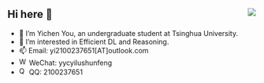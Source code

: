 ## Hi here 👋 <img align="right" src="https://visitor-badge.laobi.icu/badge?page_id=youyc22.youyc22">
<!--![visitors](https://komarev.com/ghpvc/?username=youyc22)-->
- 🌱 I’m Yichen You, an undergraduate student at Tsinghua University.
- 🔭 I’m interested in Efficient DL and Reasoning.
- 📫 Email: yi2100237651[AT]outlook.com
- <img src="https://img.icons8.com/color/16/000000/weixing.png" alt="WeChat" width="16" height="16"/> WeChat: yycyilushunfeng
- <img src="https://img.icons8.com/color/16/000000/qq.png" alt="QQ" width="16" height="16"/> QQ: 2100237651
<!-- - 🌐 Homepage: [youyc22.com](https://youyc22.com) -->
<!-- - 🎓 Google scholar: [Yichen You](https://scholar.google.com/citations?user=Hzg5gXYAAAAJ) -->
<!--- 💻 I'm a member of the Software Department of THUEE, responsible for leading the front-end of eesast.com.-->

<!--### :bar_chart: Metrics!-->

<!--
![Yichen You's Github stats](https://github-readme-stats.vercel.app/api?username=youyc22&show_icons=true&count_private=true&theme=tokyonight&border_color=000000&title_color=0366D6&bg_color=45,0D1117,0D1117,7223DA)-->

<!--### :trophy: Achievements

![trophy](https://github-profile-trophy.vercel.app/?username=youyc22&theme=radical&margin-w=15&margin-h=15&no-bg=false&no-frame=false&rank=SSS,SS,S,AAA,AA,A,UNKNOWN,SECRET-->

<!--![Yichen You's Top Langs](https://github-readme-stats.vercel.app/api/top-langs/?username=youyc22&langs_count=10&layout=compact&count_private=true&theme=tokyonight&border_color=000000&title_color=0366D6&bg_color=45,0D1117,0D1117,7223DA)

-->

<!--
**youyc22/youyc22** is a ✨ _special_ ✨ repository because its `README.md` (this file) appears on your GitHub profile.

Here are some ideas to get you started:


-->

